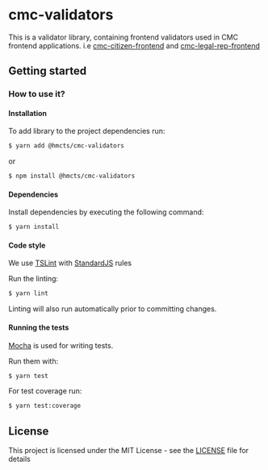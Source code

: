 # cmc-validators

This is a validator library, containing frontend validators used in CMC frontend applications. 
i.e [cmc-citizen-frontend](https://github.com/hmcts/cmc-citizen-frontend) and [cmc-legal-rep-frontend](https://github.com/hmcts/cmc-legal-rep-frontend)

## Getting started

### How to use it?

#### Installation

To add library to the project dependencies run:

```bash
$ yarn add @hmcts/cmc-validators
```

or

```bash
$ npm install @hmcts/cmc-validators
```

#### Dependencies

Install dependencies by executing the following command:

 ```bash
$ yarn install
 ```

#### Code style

We use [TSLint](https://palantir.github.io/tslint/) with [StandardJS](http://standardjs.com/index.html) rules 

Run the linting:

```bash
$ yarn lint
```

Linting will also run automatically prior to committing changes.

#### Running the tests

[Mocha](https://mochajs.org) is used for writing tests.

Run them with:

```bash
$ yarn test
```

For test coverage run:

```bash
$ yarn test:coverage
```

## License

This project is licensed under the MIT License - see the [LICENSE](LICENSE.txt) file for details
